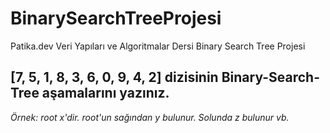 # BinarySearchTreeProjesi

Patika.dev Veri Yapıları ve Algoritmalar Dersi Binary Search Tree Projesi

## [7, 5, 1, 8, 3, 6, 0, 9, 4, 2] dizisinin Binary-Search-Tree aşamalarını yazınız.
*Örnek: root x'dir. root'un sağından y bulunur. Solunda z bulunur vb.*
